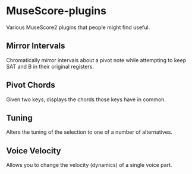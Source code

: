 # MuseScore-plugins
Various MuseScore2 plugins that people might find useful.

## Mirror Intervals
Chromatically mirror intervals about a pivot note while attempting to keep SAT and B in their original registers.

## Pivot Chords
Given two keys, displays the chords those keys have in common.

## Tuning
Alters the tuning of the selection to one of a number of alternatives.

## Voice Velocity
Allows you to change the velocity (dynamics) of a single voice part.
